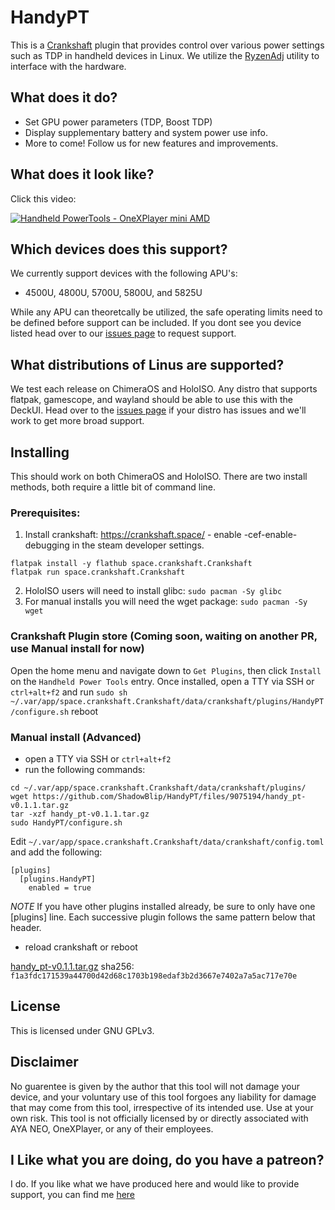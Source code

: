 # HandyPT

This is a [Crankshaft](https://crankshaft.space/) plugin that provides control over various power settings such as TDP in handheld devices in Linux. We utilize the [RyzenAdj](https://github.com/FlyGoat/RyzenAdj) utility to interface with the hardware. 

## What does it do?

- Set GPU power parameters (TDP, Boost TDP)
- Display supplementary battery and system power use info.
- More to come! Follow us for new features and improvements.

## What does it look like?

Click this video:

[![Handheld PowerTools - OneXPlayer mini AMD](https://img.youtube.com/vi/Q2JoKCXB8aM/0.jpg)](https://www.youtube.com/watch?v=Q2JoKCXB8aM)

## Which devices does this support?

We currently support devices with the following APU's:
- 4500U, 4800U, 5700U, 5800U, and 5825U

While any APU can theoretcally be utilized, the safe operating limits need to be defined before support can be included. If you dont see you device listed head over to our [issues page](https://github.com/ShadowBlip/HandyPT/issues) to request support.


## What distributions of Linus are supported?

We test each release on ChimeraOS and HoloISO. Any distro that supports flatpak, gamescope, and wayland should be able to use this with the DeckUI. Head over to the [issues page](https://github.com/ShadowBlip/HandyPT/issues) if your distro has issues and we'll work to get more broad support.

## Installing

This should work on both ChimeraOS and HoloISO. There are two install methods, both require a little bit of command line.
  
  ### Prerequisites: 
  
  1. Install crankshaft: https://crankshaft.space/
    - enable -cef-enable-debugging in the steam developer settings.
  ```
  flatpak install -y flathub space.crankshaft.Crankshaft
  flatpak run space.crankshaft.Crankshaft
  ```
  
  2. HoloISO users will need to install glibc: `sudo pacman -Sy glibc`
  3. For manual installs you will need the wget package: `sudo pacman -Sy wget`
  
  ### Crankshaft Plugin store (Coming soon, waiting on another PR, use Manual install for now)
  Open the home menu and navigate down to `Get Plugins`, then click `Install` on the `Handheld Power Tools` entry.
  Once installed, open a TTY via SSH or `ctrl+alt+f2` and run `sudo sh ~/.var/app/space.crankshaft.Crankshaft/data/crankshaft/plugins/HandyPT/configure.sh`
  reboot
  
  ### Manual install (Advanced)
  - open a TTY via SSH or `ctrl+alt+f2`
  - run the following commands:
  ```
  cd ~/.var/app/space.crankshaft.Crankshaft/data/crankshaft/plugins/
  wget https://github.com/ShadowBlip/HandyPT/files/9075194/handy_pt-v0.1.1.tar.gz
  tar -xzf handy_pt-v0.1.1.tar.gz
  sudo HandyPT/configure.sh
  ```
  Edit `~/.var/app/space.crankshaft.Crankshaft/data/crankshaft/config.toml` and add the following:
  ```
  [plugins]
    [plugins.HandyPT]
      enabled = true
  ```
  *NOTE* If you have other plugins installed already, be sure to only have one [plugins] line. Each successive plugin follows the same pattern below that header.
  
  - reload crankshaft or reboot
  
  [handy_pt-v0.1.1.tar.gz](https://github.com/ShadowBlip/HandyPT/files/9075194/handy_pt-v0.1.1.tar.gz)
  sha256: `f1a3fdc171539a44700d42d68c1703b198edaf3b2d3667e7402a7a5ac717e70e`

## License

This is licensed under GNU GPLv3.

## Disclaimer

No guarentee is given by the author that this tool will not damage your device, and your voluntary use of this tool forgoes any liability for damage that may come from this tool, irrespective of its intended use. Use at your own risk.
This tool is not officially licensed by or directly associated with AYA NEO, OneXPlayer, or any of their employees.

## I Like what you are doing, do you have a patreon?

I do. If you like what we have produced here and would like to provide support, you can find me [here](https://www.patreon.com/user?u=75781137)
